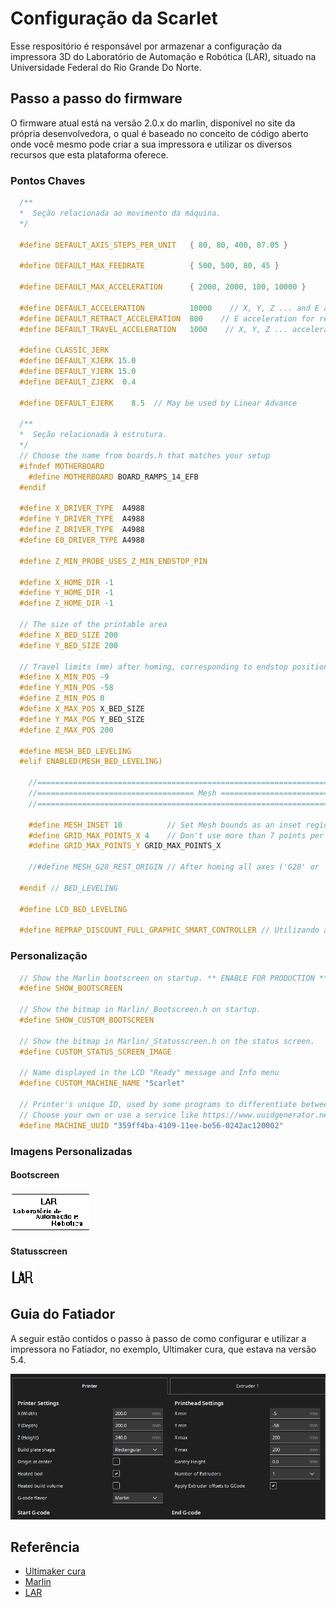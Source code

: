 # Configuração da Scarlet

Esse respositório é responsável por armazenar a configuração da impressora 3D do Laboratório de Automação e Robótica (LAR), situado na Universidade Federal do Rio Grande Do Norte.

## Passo a passo do firmware

O firmware atual está na versão 2.0.x do marlin, disponível no site da própria desenvolvedora, o qual é baseado no conceito de código aberto onde você mesmo pode criar a sua impressora e utilizar os diversos recursos que esta plataforma oferece.

### Pontos Chaves
```c++
  /**
  *  Seção relacionada ao movimento da máquina.
  */

  #define DEFAULT_AXIS_STEPS_PER_UNIT   { 80, 80, 400, 87.05 }

  #define DEFAULT_MAX_FEEDRATE          { 500, 500, 80, 45 }

  #define DEFAULT_MAX_ACCELERATION      { 2000, 2000, 100, 10000 }

  #define DEFAULT_ACCELERATION          10000    // X, Y, Z ... and E acceleration for printing moves
  #define DEFAULT_RETRACT_ACCELERATION  800    // E acceleration for retracts
  #define DEFAULT_TRAVEL_ACCELERATION   1000    // X, Y, Z ... acceleration for travel (non printing) moves

  #define CLASSIC_JERK
  #define DEFAULT_XJERK 15.0
  #define DEFAULT_YJERK 15.0
  #define DEFAULT_ZJERK  0.4

  #define DEFAULT_EJERK    8.5  // May be used by Linear Advance

  /**
  *  Seção relacionada à estrutura.
  */
  // Choose the name from boards.h that matches your setup
  #ifndef MOTHERBOARD
    #define MOTHERBOARD BOARD_RAMPS_14_EFB
  #endif

  #define X_DRIVER_TYPE  A4988
  #define Y_DRIVER_TYPE  A4988
  #define Z_DRIVER_TYPE  A4988
  #define E0_DRIVER_TYPE A4988

  #define Z_MIN_PROBE_USES_Z_MIN_ENDSTOP_PIN

  #define X_HOME_DIR -1
  #define Y_HOME_DIR -1
  #define Z_HOME_DIR -1

  // The size of the printable area
  #define X_BED_SIZE 200  
  #define Y_BED_SIZE 200

  // Travel limits (mm) after homing, corresponding to endstop positions.
  #define X_MIN_POS -9
  #define Y_MIN_POS -58
  #define Z_MIN_POS 0
  #define X_MAX_POS X_BED_SIZE
  #define Y_MAX_POS Y_BED_SIZE
  #define Z_MAX_POS 200

  #define MESH_BED_LEVELING
  #elif ENABLED(MESH_BED_LEVELING)

    //===========================================================================
    //=================================== Mesh ==================================
    //===========================================================================
  
    #define MESH_INSET 10          // Set Mesh bounds as an inset region of the bed
    #define GRID_MAX_POINTS_X 4    // Don't use more than 7 points per axis, implementation limited.
    #define GRID_MAX_POINTS_Y GRID_MAX_POINTS_X
  
    //#define MESH_G28_REST_ORIGIN // After homing all axes ('G28' or 'G28 XYZ') rest Z at Z_MIN_POS
  
  #endif // BED_LEVELING

  #define LCD_BED_LEVELING

  #define REPRAP_DISCOUNT_FULL_GRAPHIC_SMART_CONTROLLER // Utilizando a biblioteca U8glib
```

### Personalização

```c++
  // Show the Marlin bootscreen on startup. ** ENABLE FOR PRODUCTION **
  #define SHOW_BOOTSCREEN

  // Show the bitmap in Marlin/_Bootscreen.h on startup.
  #define SHOW_CUSTOM_BOOTSCREEN
  
  // Show the bitmap in Marlin/_Statusscreen.h on the status screen.
  #define CUSTOM_STATUS_SCREEN_IMAGE

  // Name displayed in the LCD "Ready" message and Info menu
  #define CUSTOM_MACHINE_NAME "Scarlet"

  // Printer's unique ID, used by some programs to differentiate between machines.
  // Choose your own or use a service like https://www.uuidgenerator.net/version4
  #define MACHINE_UUID "359ff4ba-4109-11ee-be56-0242ac120002"
```

### Imagens Personalizadas
#### Bootscreen
![teste](https://raw.githubusercontent.com/BigLeno/Scarlet/main/Imagens/Logo%20-%20LAR%20Impressora.bmp)

#### Statusscreen
![teste](https://raw.githubusercontent.com/BigLeno/Scarlet/main/Imagens/Status.bmp)

## Guia do Fatiador

A seguir estão contidos o passo à passo de como configurar e utilizar a impressora no Fatiador, no exemplo, Ultimaker cura, que estava na versão 5.4.

![teste](https://raw.githubusercontent.com/BigLeno/Scarlet/main/Configuração%20do%20Cura/cura.png)

## Referência

 - [Ultimaker cura](https://ultimaker.com/software/ultimaker-cura/)
 - [Marlin](https://marlinfw.org/)
 - [LAR](http://www.natalnet.br/lar/index.php/contato/)
